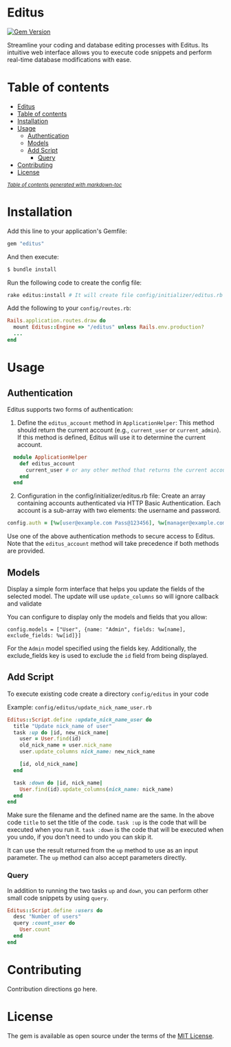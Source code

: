 # Editus

[![Gem Version](https://badge.fury.io/rb/editus.svg)](https://badge.fury.io/rb/editus)

Streamline your coding and database editing processes with Editus. Its intuitive web interface allows you to execute code snippets and perform real-time database modifications with ease.

# Table of contents

- [Editus](#editus)
- [Table of contents](#table-of-contents)
- [Installation](#installation)
- [Usage](#usage)
  * [Authentication](#authentication)
  * [Models](#models)
  * [Add Script](#add-script)
    + [Query](#query)
- [Contributing](#contributing)
- [License](#license)

<small><i><a href='http://ecotrust-canada.github.io/markdown-toc/'>Table of contents generated with markdown-toc</a></i></small>


# Installation
Add this line to your application's Gemfile:

```ruby
gem "editus"
```

And then execute:
```bash
$ bundle install
```

Run the following code to create the config file:

```bash
rake editus:install # It will create file config/initializer/editus.rb
```

Add the following to your `config/routes.rb`:

```ruby
Rails.application.routes.draw do
  mount Editus::Engine => "/editus" unless Rails.env.production?
  ...
end
```

# Usage

## Authentication

Editus supports two forms of authentication:

  1. Define the `editus_account` method in `ApplicationHelper`: This method should return the current account (e.g., `current_user` or `current_admin`). If this method is defined, Editus will use it to determine the current account.

```ruby
  module ApplicationHelper
    def editus_account
      current_user # or any other method that returns the current account
    end
  end
 ```
    
  2. Configuration in the config/initializer/editus.rb file: Create an array containing accounts authenticated via HTTP Basic Authentication. Each account is a sub-array with two elements: the username and password.

```ruby
config.auth = [%w[user@example.com Pass@123456], %w[manager@example.com Pass@123456]]
```

Use one of the above authentication methods to secure access to Editus. Note that the `editus_account` method will take precedence if both methods are provided.

## Models

Display a simple form interface that helps you update the fields of the selected model. The update will use `update_columns` so will ignore callback and validate

You can configure to display only the models and fields that you allow:

```
config.models = ["User", {name: "Admin", fields: %w[name], exclude_fields: %w[id]}]
```

For the `Admin` model specified using the fields key. Additionally, the exclude_fields key is used to exclude the `id` field from being displayed.

## Add Script

To execute existing code create a directory `config/editus` in your code

Example:
`config/editus/update_nick_name_user.rb`

```rb
Editus::Script.define :update_nick_name_user do
  title "Update nick_name of user"
  task :up do |id, new_nick_name|
    user = User.find(id)
    old_nick_name = user.nick_name
    user.update_columns nick_name: new_nick_name

    [id, old_nick_name]
  end

  task :down do |id, nick_name|
    User.find(id).update_columns(nick_name: nick_name)
  end
end

```

Make sure the filename and the defined name are the same. In the above code `title` to set the title of the code.
`task :up` is the code that will be executed when you run it.
`task :down` is the code that will be executed when you undo, if you don't need to undo you can skip it.

It can use the result returned from the `up` method to use as an input parameter. The `up` method can also accept parameters directly.

### Query

In addition to running the two tasks `up` and `down`, you can perform other small code snippets by using `query`.

```rb
Editus::Script.define :users do
  desc "Number of users"
  query :count_user do
    User.count
  end
end
```

# Contributing
Contribution directions go here.

# License
The gem is available as open source under the terms of the [MIT License](https://opensource.org/licenses/MIT).
